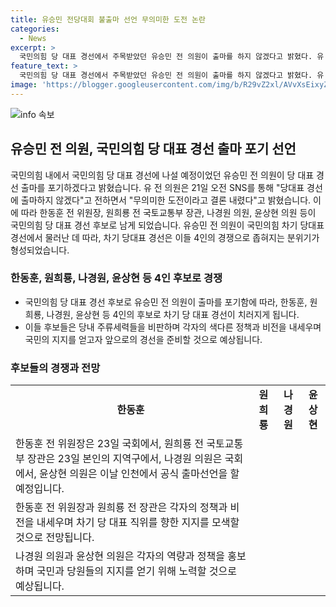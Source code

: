 ```yaml
---
title: 유승민 전당대회 불출마 선언 무의미한 도전 논란
categories:
  - News
excerpt: >
  국민의힘 당 대표 경선에서 주목받았던 유승민 전 의원이 출마를 하지 않겠다고 밝혔다. 유 전 의원은 무의미한 도전이라며 당 대표 경선을 포기했다. 그는 현재의 정치 상황에 대한 절박함을 토로하면서 후일을 기약했고, 당내 주류세력들을 비판하며 활발한 활동을 펼쳐왔다. 이에 따라 국민의힘의 차기 당대표 후보 경쟁은 한동훈, 원희룡, 나경원, 윤상현 등 4인으로 좁혀지고 있으며, 당 대회는 오는 7월 23일 열릴 예정이다.
feature_text: >
  국민의힘 당 대표 경선에서 주목받았던 유승민 전 의원이 출마를 하지 않겠다고 밝혔다. 유 전 의원은 무의미한 도전이라며 당 대표 경선을 포기했다. 그는 현재의 정치 상황에 대한 절박함을 토로하면서 후일을 기약했고, 당내 주류세력들을 비판하며 활발한 활동을 펼쳐왔다. 이에 따라 국민의힘의 차기 당대표 후보 경쟁은 한동훈, 원희룡, 나경원, 윤상현 등 4인으로 좁혀지고 있으며, 당 대회는 오는 7월 23일 열릴 예정이다.
image: 'https://blogger.googleusercontent.com/img/b/R29vZ2xl/AVvXsEixyZcFfHzMRdzZMjFBmAUKJYCLCGyLL1o632UiGVXcaFdKo_bkvkuCioo0uUKlGfBVcT3P84aROyZIXSBEx3Aw5nCQ3pTgDom1WDC4m8eifvWiAmWEEVb4x6G_l8C0QH225ldMjyaFvpxGEBGNO37VmDTDMHGhJPq73UglMfDca1-0aw/s1600/blogspot.png'
---
```


<p><img src="https://blogger.googleusercontent.com/img/b/R29vZ2xl/AVvXsEixyZcFfHzMRdzZMjFBmAUKJYCLCGyLL1o632UiGVXcaFdKo_bkvkuCioo0uUKlGfBVcT3P84aROyZIXSBEx3Aw5nCQ3pTgDom1WDC4m8eifvWiAmWEEVb4x6G_l8C0QH225ldMjyaFvpxGEBGNO37VmDTDMHGhJPq73UglMfDca1-0aw/s1600/blogspot.png" alt="info 속보" /></p>

<h2 data-ke-size="size26">유승민 전 의원, 국민의힘 당 대표 경선 출마 포기 선언</h2>

<p data-ke-size="size16">국민의힘 내에서 국민의힘 당 대표 경선에 나설 예정이었던 유승민 전 의원이 당 대표 경선 출마를 포기하겠다고 밝혔습니다. 유 전 의원은 21일 오전 SNS를 통해 "당대표 경선에 출마하지 않겠다"고 전하면서 "무의미한 도전이라고 결론 내렸다"고 밝혔습니다. 이에 따라 한동훈 전 위원장, 원희룡 전 국토교통부 장관, 나경원 의원, 윤상현 의원 등이 국민의힘 당 대표 경선 후보로 남게 되었습니다. 유승민 전 의원이 국민의힘 차기 당대표 경선에서 물러난 데 따라, 차기 당대표 경선은 이들 4인의 경쟁으로 좁혀지는 분위기가 형성되었습니다.</p>

<h3 data-ke-size="size24"><b>한동훈, 원희룡, 나경원, 윤상현 등 4인 후보로 경쟁</b></h3>

<ul>
  <li>국민의힘 당 대표 경선 후보로 유승민 전 의원이 출마를 포기함에 따라, 한동훈, 원희룡, 나경원, 윤상현 등 4인의 후보로 차기 당 대표 경선이 치러지게 됩니다.</li>
  <li>이들 후보들은 당내 주류세력들을 비판하며 각자의 색다른 정책과 비전을 내세우며 국민의 지지를 얻고자 앞으로의 경선을 준비할 것으로 예상됩니다.</li>
</ul>

<h3 data-ke-size="size24"><b>후보들의 경쟁과 전망</b></h3>

<table>
  <tr>
    <td style="text-align: center; height: 17px;"><b>한동훈</b></td>
    <td style="text-align: center; height: 17px;"><b>원희룡</b></td>
    <td style="text-align: center; height: 17px;"><b>나경원</b></td>
    <td style="text-align: center; height: 17px;"><b>윤상현</b></td>
  </tr>
  <tr>
    <td>한동훈 전 위원장은 23일 국회에서, 원희룡 전 국토교통부 장관은 23일 본인의 지역구에서, 나경원 의원은 국회에서, 윤상현 의원은 이날 인천에서 공식 출마선언을 할 예정입니다.</td>
  </tr>
  <tr>
    <td>한동훈 전 위원장과 원희룡 전 장관은 각자의 정책과 비전을 내세우며 차기 당 대표 직위를 향한 지지를 모색할 것으로 전망됩니다.</td>
  </tr>
  <tr>
    <td>나경원 의원과 윤상현 의원은 각자의 역량과 정책을 홍보하며 국민과 당원들의 지지를 얻기 위해 노력할 것으로 예상됩니다.</td>
  </tr>
</table>

<p data-ke-size="size16">&nbsp;</p>

